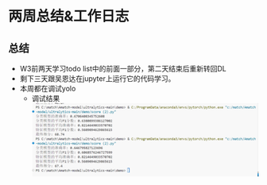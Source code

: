# 两周总结&工作日志
## 总结
- W3前两天学习todo list中的前面一部分，第二天结束后重新转回DL
- 剩下三天跟吴恩达在jupyter上运行它的代码学习。
- 本周都在调试yolo
  - 调试结果![alt text](aca05867a11dd7f39220f86e48f01dd4.png)